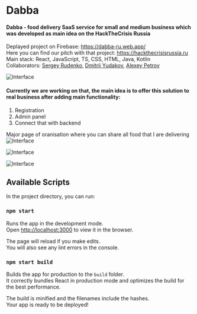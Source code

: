# Dabba #
#### Dabba - food delivery SaaS service for small and medium business which was developed as main idea on the HackTheCrisis Russia ####

Deplayed project on Firebase: https://dabba-ru.web.app/ <br>
Here you can find our pitch with that project: https://hackthecrisisrussia.ru <br/>
Main stack: React, JavaScript, TS, CSS, HTML, Java, Kotlin <br/>
Collaborators: [Sergey Rudenko](https://github.com/rudensergey), [Dmitrii Yudakov](https://github.com/dmitry-yudakov), [Alexey Petrov](https://github.com/al3ks3y) <br/>

![Interface](https://github.com/rudensergey/dabba/blob/master/README%20Media/4.png?raw=true)<br/>

#### Currently we are working on that, the main idea is to offer this solution to real business after adding main functionality: ####

1. Registration
2. Admin panel
3. Connect that with backend

Major page of oranisation where you can share all food that I are delivering <br/>
![Interface](https://github.com/rudensergey/dabba/blob/master/README%20Media/1.png?raw=true) <br/>

![Interface](https://github.com/rudensergey/dabba/blob/master/README%20Media/3.png?raw=true) <br/>

![Interface](https://github.com/rudensergey/dabba/blob/master/README%20Media/2.png?raw=true) <br/>

## Available Scripts

In the project directory, you can run:

### `npm start`

Runs the app in the development mode.<br />
Open [http://localhost:3000](http://localhost:3000) to view it in the browser.

The page will reload if you make edits.<br />
You will also see any lint errors in the console.

### `npm start build`

Builds the app for production to the `build` folder.<br />
It correctly bundles React in production mode and optimizes the build for the best performance.

The build is minified and the filenames include the hashes.<br />
Your app is ready to be deployed!
